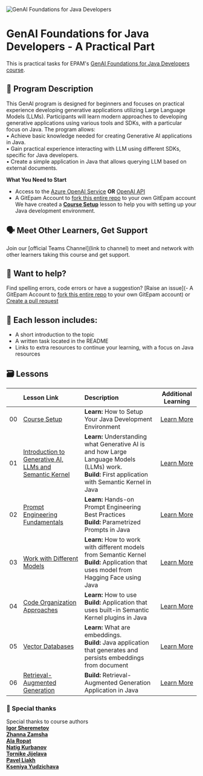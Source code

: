 ![GenAI Foundations for Java Developers](./images/banner.png)
# GenAI Foundations for Java Developers - A Practical Part
This is practical tasks for EPAM's [GenAI Foundations for Java Developers course](https://learn.epam.com).
## 🌱 Program Description
This GenAI program is designed for beginners and focuses on practical experience developing generative applications utilizing Large Language Models (LLMs). Participants will learn modern approaches to developing generative applications using various tools and SDKs, with a particular focus on Java.
The program allows:  
•	Achieve basic knowledge needed for creating Generative AI applications in Java.  
•	Gain practical experience interacting with LLM using different SDKs, specific for Java developers.  
•	Create a simple application in Java that allows querying LLM based on external documents.

**What You Need to Start**
- Access to the [Azure OpenAI Service](https://azure.microsoft.com/en-us/products/ai-services/openai-service) **OR** [OpenAI API](https://platform.openai.com/docs/quickstart)
- A GitEpam Account to [fork this entire repo](https://git.epam.com/epm-cdp/global-java-foundation-program/java-courses/-/tree/main/gen-ai-bootcamp/) to your own GitEpam account
  We have created a **[Course Setup](./00-course-setup/README.md)** lesson to help you with setting up your Java development environment.

## 🗣️ Meet Other Learners, Get Support
Join our [official Teams Channel](link to channel) to meet and network with other learners taking this course and get support.

##  🙏 Want to help?
Find spelling errors, code errors or have a suggestion?  [Raise an issue](- A GitEpam Account to [fork this entire repo](https://git.epam.com/epm-cdp/global-java-foundation-program/java-courses/-/tree/main/gen-ai-bootcamp/fork) to your own GitEpam account) or [Create a pull request](https://github.com/epam-net-cc/GenAIFoundationsForJavaDevelopers/pulls)
## 📂 Each lesson includes:
- A short introduction to the topic
- A written task located in the README
- Links to extra resources to continue your learning, with a focus on Java resources
## 🗃️ Lessons
|    | Lesson Link                                                                                                        | Description                                                                                                                                             |                                                                     Additional Learning                                                                     |
|:--:|:-------------------------------------------------------------------------------------------------------------------|:--------------------------------------------------------------------------------------------------------------------------------------------------------|:-----------------------------------------------------------------------------------------------------------------------------------------------------------:|
| 00 | [Course Setup](materials/00-course-setup/README.md)                                                                | **Learn:** How to Setup Your Java Development Environment                                                                                               | [Learn More](https://docs.oracle.com/en/java/javase/17/install/installation-jdk-microsoft-windows-platforms.html#GUID-A7E27B90-A28D-4237-9383-A58B416071CA) |
| 01 | [Introduction to Generative AI, LLMs and Semantic Kernel](materials/01-genai-basic/01_materials.md)                | **Learn:** Understanding what Generative AI is and how Large Language Models (LLMs) work.<br/>**Build:** First application with Semantic Kernel in Java |                                              [Learn More](materials/01-genai-basic/03_additional_materials.md)                                              |
| 02 | [Prompt Engineering Fundamentals](materials/02-prompt-engineering/)                                                | **Learn:** Hands-on Prompt Engineering Best Practices<br/>**Build:** Parametrized Prompts in Java                                                       |                                         [Learn More](https://learn.microsoft.com/en-us/collections/zk25b3g6n6ko14)                                          |
| 03 | [Work with Different Models](materials/03-work-with-different-models/)                                             | **Learn:** How to work with different models from Semantic Kernel<br/>**Build:** Application that uses model from Hagging Face using Java               |                                         [Learn More](https://learn.microsoft.com/en-us/collections/zk25b3g6n6ko14)                                          |
| 04 | [Code Organization Approaches](materials/04-project-organization/)                                                 | **Learn:** How to use <br/>**Build:** Application that uses built-in Semantic Kernel plugins in Java                                                    |                                         [Learn More](https://learn.microsoft.com/en-us/collections/zk25b3g6n6ko14)                                          |
| 05 | [Vector Databases](materials/05-embeddings/)                                                                       | **Learn:** What are embeddings.<br/>**Build:** Java application that generates and persists embeddings from document                                    |                                         [Learn More](https://learn.microsoft.com/en-us/collections/zk25b3g6n6ko14)                                          |
| 06 | [Retrieval-Augmented Generation](materials/06-retrieval-augmented-generation/)                                     | **Build:** Retrieval-Augmented Generation Application in Java                                                                                           |                                         [Learn More](https://learn.microsoft.com/en-us/collections/zk25b3g6n6ko14)                                          |

### 🌟 Special thanks
Special thanks to course authors<br/>
[**Igor Sheremetov**](https://telescope.epam.com/who/Igor_Sheremetov )  <br/>
[**Zhanna Zamsha**](https://telescope.epam.com/who/Zhanna_Zamsha )   <br/>
[**Ala Ropat**](https://telescope.epam.com/who/Ala_Ropat )<br/>
[**Natig Kurbanov**](https://telescope.epam.com/who/Natig_Kurbanov ) <br/> 
[**Tornike Jijelava**](https://telescope.epam.com/who/Tornike_Jijelava )<br/>
[**Pavel Liakh**](https://telescope.epam.com/who/Pavel_Liakh )<br/>
[**Kseniya Yudzichava**](https://telescope.epam.com/who/Kseniya_Yudzichava )
